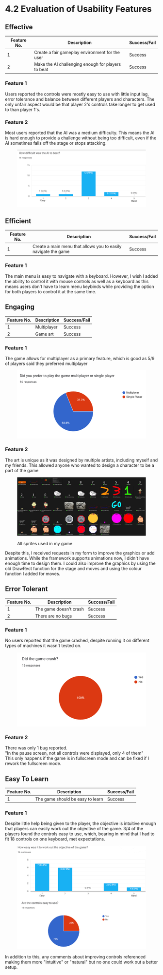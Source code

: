 # 4.2 Evaluation of Usability Features

## Effective

| Feature No. | Description                                        | Success/Fail |
| ----------- | -------------------------------------------------- | ------------ |
| 1           | Create a fair gameplay environment for the user    | Success      |
| 2           | Make the AI challenging enough for players to beat | Success      |

### Feature 1

Users reported the controls were mostly easy to use with little input lag, error tolerance and balance between different players and characters. The only unfair aspect would be that player 2's controls take longer to get used to than player 1's.

### Feature 2

Most users reported that the AI was a medium difficulty. This means the AI is hard enough to provide a challenge without being too difficult, even if the AI sometimes falls off the stage or stops attacking.

<figure><img src="../.gitbook/assets/image (9).png" alt=""><figcaption></figcaption></figure>

## Efficient

| Feature No. | Description                                                    | Success/Fail |
| ----------- | -------------------------------------------------------------- | ------------ |
| 1           | Create a main menu that allows you to easily navigate the game | Success      |

### Feature 1

The main menu is easy to navigate with a keyboard. However, I wish I added the ability to control it with mouse controls as well as a keyboard as this means users don't have to learn menu keybinds while providing the option for both players to control it at the same time.

## Engaging

| Feature No. | Description | Success/Fail |
| ----------- | ----------- | ------------ |
| 1           | Multiplayer | Success      |
| 2           | Game art    | Success      |

### Feature 1

The game allows for multiplayer as a primary feature, which is good as 5/9 of players said they preferred multiplayer

<figure><img src="../.gitbook/assets/image.png" alt=""><figcaption></figcaption></figure>

### Feature 2

The art is unique as it was designed by multiple artists, including myself and my friends. This allowed anyone who wanted to design a character to be a part of the game

<figure><img src="../.gitbook/assets/image (33).png" alt=""><figcaption><p>All sprites used in my game</p></figcaption></figure>

Despite this, I received requests in my form to improve the graphics or add animations. While the framework supports animations now, I didn't have enough time to design them. I could also improve the graphics by using the old DrawRect function for the stage and moves and using the colour function I added for moves.

## Error Tolerant

| Feature No. | Description            | Success/Fail |
| ----------- | ---------------------- | ------------ |
| 1           | The game doesn't crash | Success      |
| 2           | There are no bugs      | Success      |

### Feature 1

No users reported that the game crashed, despite running it on different types of machines it wasn't tested on.

<figure><img src="../.gitbook/assets/image (4).png" alt=""><figcaption></figcaption></figure>

### Feature 2

There was only 1 bug reported.\
"In the pause screen, not all controls were displayed, only 4 of them"\
This only happens if the game is in fullscreen mode and can be fixed if I rework the fullscreen mode.

## Easy To Learn

| Feature No. | Description                      | Success/Fail |
| ----------- | -------------------------------- | ------------ |
| 1           | The game should be easy to learn | Success      |

### Feature 1

Despite little help being given to the player, the objective is intuitive enough that players can easily work out the objective of the game. 3/4 of the players found the controls easy to use, which, bearing in mind that I had to fit 18 controls on one keyboard, met expectations.

<figure><img src="../.gitbook/assets/image (7).png" alt=""><figcaption></figcaption></figure>

In addition to this, any comments about improving controls referenced making them more "intuitive" or "natural" but no one could work out a better setup.
